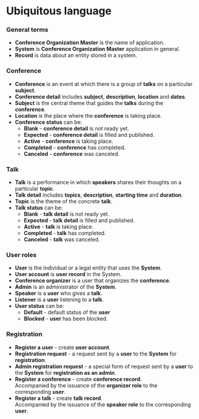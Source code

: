 # Ubiquitous language

### General terms
- **Conference Organization Master** is the name of application.
- **System** is **Conference Organization Master** application in general.
- **Record** is data about an entity stored in a system.

### Conference
- **Conference** is an event at which there is a group of **talks** on a particular **subject**.
- **Conference detail** includes **subject**, **description**, **location** and **dates**.
- **Subject** is the central theme that guides the **talks** during the **conference**.
- **Location** is the place where the **conference** is taking place.
- **Conference status** can be:
  - **Blank** - **conference detail** is not ready yet.
  - **Expected** - **conference detail** is filled and published.
  - **Active** - **conference** is taking place.
  - **Completed** - **conference** has completed.
  - **Canceled** - **conference** was canceled.

### Talk
- **Talk** is a performance in which **speakers** shares their thoughts on a particular **topic**.
- **Talk detail** includes **topics**, **description**, **starting time** and **duration**.
- **Topic** is the theme of the concrete **talk**.
- **Talk status** can be:
    - **Blank** - **talk detail** is not ready yet.
    - **Expected** - **talk detail** is filled and published.
    - **Active** - **talk** is taking place.
    - **Completed** - **talk** has completed.
    - **Canceled** - **talk** was canceled.

### User roles
- **User** is the individual or a legal entity that uses the **System**.
- **User account** is **user record** in the System.
- **Conference organizer** is a user that organizes the **conference**.
- **Admin** is an administrator of the **System**.
- **Speaker** is a **user** who gives a **talk**.
- **Listener** is a **user** listening to a **talk**.
- **User status** can be:
  - **Default** - default status of the **user**
  - **Blocked** - **user** has been blocked.

### Registration
- **Register a user** - create **user account**.
- **Registration request** - a request sent by a **user** to the **System** for **registration**.
- **Admin registration request** - a special form of request sent by a **user** to the **System** for **registration as an admin**.
- **Register a conference** - create **conference record**.\
  Accompanied by the issuance of the **organizer role** to the corresponding **user**.
- **Register a talk** - create **talk record**.\
  Accompanied by the issuance of the **speaker role** to the corresponding **user**.